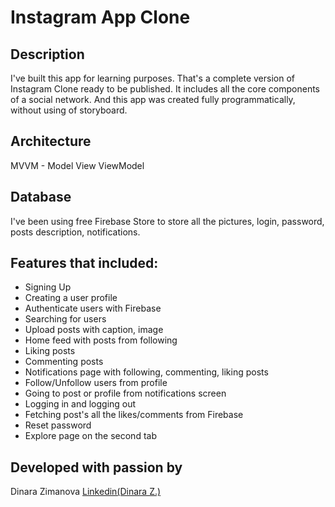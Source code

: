 <h1>Instagram App Clone</h1>
<h2>Description</h2>
I've built this app for learning purposes. That's a complete version of Instagram Clone ready to be published. It includes all the core components of a social network. And this app was created fully programmatically, without using of storyboard.

<h2>Architecture</h2>
MVVM - Model View ViewModel

<h2>Database</h2>
I've been using free Firebase Store to store all the pictures, login, password, posts description, notifications.

<h2>Features that included:</h2>
<ul>
  <li>Signing Up</li>
  <li>Creating a user profile</li>
  <li>Authenticate users with Firebase</li>
  
  <li>Searching for users</li>
  <li>Upload posts with caption, image</li>
  <li>Home feed with posts from following</li>
  
  <li>Liking posts</li>
  <li>Commenting posts </li>
  <li>Notifications page with following, commenting, liking posts</li>
  
  <li>Follow/Unfollow users from profile</li>
  <li>Going to post or profile from notifications screen</li>
  <li>Logging in and logging out</li>
  
  <li>Fetching post's all the likes/comments from Firebase</li>
  <li>Reset password</li>
  <li>Explore page on the second tab</li>
</ul>

<h2>Developed with passion by</h2>
Dinara Zimanova
<a href=”http://linkedin.com/in/madendinara/”>Linkedin(Dinara Z.)</a>
